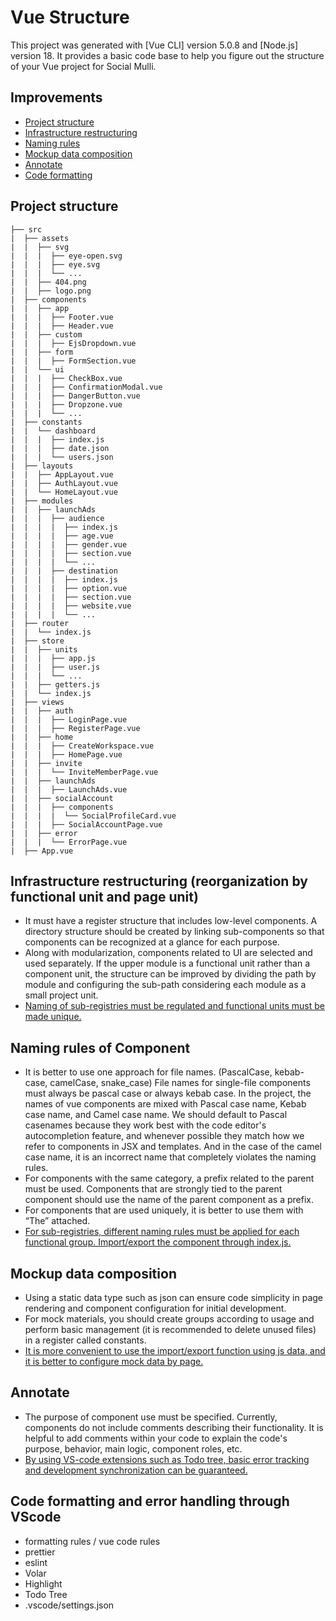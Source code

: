 # Vue Structure

This project was generated with [Vue CLI] version 5.0.8 and [Node.js] version 18.
It provides a basic code base to help you figure out the structure of your Vue project for Social Mulli.

## Improvements

- [Project structure](#project-structure)
- [Infrastructure restructuring](#Infrastructure-restructuring-reorganization-by-functional-unit-and-page-unit)
- [Naming rules](#naming-rules-of-Component)
- [Mockup data composition](#mockup-data-composition)
- [Annotate](#annotate)
- [Code formatting](#code-formatting-and-error-handling-through-VScode)

## Project structure

```
├── src
|  ├── assets
|  |  ├── svg
|  |  |  ├── eye-open.svg
|  |  |  ├── eye.svg
|  |  |  └── ...
|  |  ├── 404.png
|  |  ├── logo.png
|  ├── components
|  |  ├── app
|  |  |  ├── Footer.vue
|  |  |  ├── Header.vue
|  |  ├── custom
|  |  |  ├── EjsDropdown.vue
|  |  ├── form
|  |  |  ├── FormSection.vue
|  |  └── ui
|  |  |  ├── CheckBox.vue
|  |  |  ├── ConfirmationModal.vue
|  |  |  ├── DangerButton.vue
|  |  |  ├── Dropzone.vue
|  |  |  └── ...
|  ├── constants
|  |  └── dashboard
|  |  |  ├── index.js
|  |  |  ├── date.json
|  |  |  └── users.json
|  ├── layouts
|  |  ├── AppLayout.vue
|  |  ├── AuthLayout.vue
|  |  └── HomeLayout.vue
|  ├── modules
|  |  ├── launchAds
|  |  |  ├── audience
|  |  |  |  ├── index.js
|  |  |  |  ├── age.vue
|  |  |  |  ├── gender.vue
|  |  |  |  ├── section.vue
|  |  |  |  └── ...
|  |  |  ├── destination
|  |  |  |  ├── index.js
|  |  |  |  ├── option.vue
|  |  |  |  ├── section.vue
|  |  |  |  ├── website.vue
|  |  |  |  └── ...
|  ├── router
|  |  └── index.js
|  ├── store
|  |  ├── units
|  |  |  ├── app.js
|  |  |  ├── user.js
|  |  |  └── ...
|  |  ├── getters.js
|  |  └── index.js
|  ├── views
|  |  ├── auth
|  |  |  ├── LoginPage.vue
|  |  |  ├── RegisterPage.vue
|  |  ├── home
|  |  |  ├── CreateWorkspace.vue
|  |  |  ├── HomePage.vue
|  |  ├── invite
|  |  |  └── InviteMemberPage.vue
|  |  ├── launchAds
|  |  |  ├── LaunchAds.vue
|  |  ├── socialAccount
|  |  |  ├── components
|  |  |  |  └── SocialProfileCard.vue
|  |  |  ├── SocialAccountPage.vue
|  |  ├── error
|  |  |  └── ErrorPage.vue
|  ├── App.vue
```
## Infrastructure restructuring (reorganization by functional unit and page unit)
- It must have a register structure that includes low-level components.
  A directory structure should be created by linking sub-components so that components can be recognized at a glance for each purpose.
- Along with modularization, components related to UI are selected and used separately.
  If the upper module is a functional unit rather than a component unit, the structure can be improved by dividing the path by module and configuring the sub-path considering each module as a small project unit.
- <u>Naming of sub-registries must be regulated and functional units must be made unique.</u>

## Naming rules of Component
- It is better to use one approach for file names. (PascalCase, kebab-case, camelCase, snake_case)
  File names for single-file components must always be pascal case or always kebab case.
  In the project, the names of vue components are mixed with Pascal case name, Kebab case name, and Camel case name.
  We should default to Pascal casenames because they work best with the code editor's autocompletion feature, and whenever possible they match how we refer to components in JSX and templates.
  And in the case of the camel case name, it is an incorrect name that completely violates the naming rules.
- For components with the same category, a prefix related to the parent must be used.
  Components that are strongly tied to the parent component should use the name of the parent component as a prefix.
- For components that are used uniquely, it is better to use them with “The” attached.
- <u>For sub-registries, different naming rules must be applied for each functional group. Import/export the component through index.js.</u>

## Mockup data composition
- Using a static data type such as json can ensure code simplicity in page rendering and component configuration for initial development.
- For mock materials, you should create groups according to usage and perform basic management (it is recommended to delete unused files) in a register called constants.
- <u>It is more convenient to use the import/export function using js data, and it is better to configure mock data by page.</u>

## Annotate
- The purpose of component use must be specified.
  Currently, components do not include comments describing their functionality.
  It is helpful to add comments within your code to explain the code's purpose, behavior, main logic, component roles, etc.
- <u>By using VS-code extensions such as Todo tree, basic error tracking and development synchronization can be guaranteed.</u>

## Code formatting and error handling through VScode
- formatting rules / vue code rules
- prettier
- eslint
- Volar
- Highlight
- Todo Tree
- .vscode/settings.json
